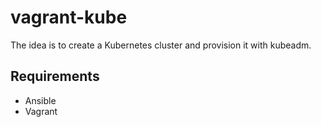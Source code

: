 # vagrant-kube

The idea is to create a Kubernetes cluster and provision it with kubeadm.

## Requirements

* Ansible
* Vagrant

